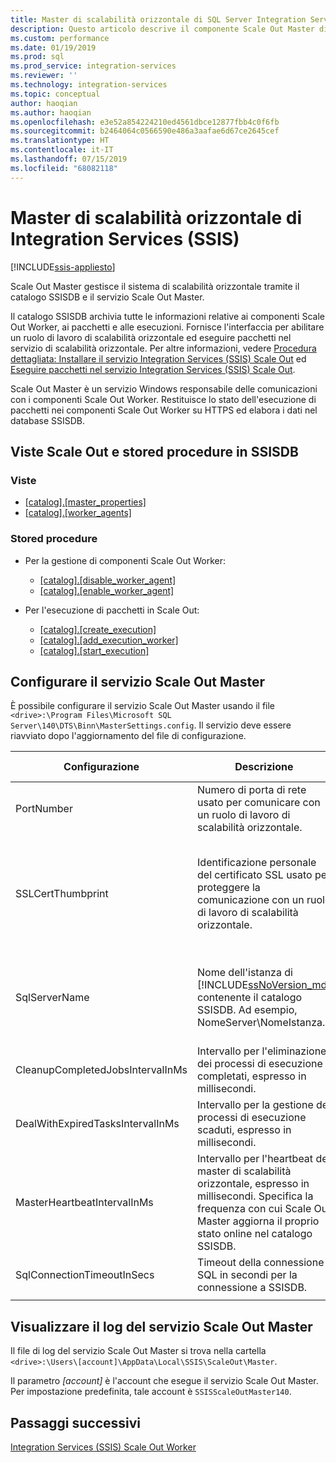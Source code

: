 ```yaml
---
title: Master di scalabilità orizzontale di SQL Server Integration Services (SSIS) | Microsoft Docs
description: Questo articolo descrive il componente Scale Out Master di SSIS Scale Out
ms.custom: performance
ms.date: 01/19/2019
ms.prod: sql
ms.prod_service: integration-services
ms.reviewer: ''
ms.technology: integration-services
ms.topic: conceptual
author: haoqian
ms.author: haoqian
ms.openlocfilehash: e3e52a854224210ed4561dbce12877fbb4c0f6fb
ms.sourcegitcommit: b2464064c0566590e486a3aafae6d67ce2645cef
ms.translationtype: HT
ms.contentlocale: it-IT
ms.lasthandoff: 07/15/2019
ms.locfileid: "68082118"
---
```

# <a name="integration-services-ssis-scale-out-master"></a>Master di scalabilità orizzontale di Integration Services (SSIS)

[!INCLUDE[ssis-appliesto](../../includes/ssis-appliesto-ssvrpluslinux-asdb-asdw-xxx.md)]



Scale Out Master gestisce il sistema di scalabilità orizzontale tramite il catalogo SSISDB e il servizio Scale Out Master. 

Il catalogo SSISDB archivia tutte le informazioni relative ai componenti Scale Out Worker, ai pacchetti e alle esecuzioni. Fornisce l'interfaccia per abilitare un ruolo di lavoro di scalabilità orizzontale ed eseguire pacchetti nel servizio di scalabilità orizzontale. Per altre informazioni, vedere [Procedura dettagliata: Installare il servizio Integration Services (SSIS) Scale Out](walkthrough-set-up-integration-services-scale-out.md) ed [Eseguire pacchetti nel servizio Integration Services (SSIS) Scale Out](run-packages-in-integration-services-ssis-scale-out.md).

Scale Out Master è un servizio Windows responsabile delle comunicazioni con i componenti Scale Out Worker. Restituisce lo stato dell'esecuzione di pacchetti nei componenti Scale Out Worker su HTTPS ed elabora i dati nel database SSISDB. 

## <a name="scale-out-views-and-stored-procedures-in-ssisdb"></a>Viste Scale Out e stored procedure in SSISDB

### <a name="views"></a>Viste

- [[catalog].[master_properties]](../../integration-services/system-views/catalog-master-properties-ssisdb-database.md)
- [[catalog].[worker_agents]](../../integration-services/system-views/catalog-worker-agents-ssisdb-database.md)

### <a name="stored-procedures"></a>Stored procedure

- Per la gestione di componenti Scale Out Worker:
    - [[catalog].[disable_worker_agent]](../../integration-services/system-stored-procedures/catalog-disable-worker-agent-ssisdb-database.md)
    - [[catalog].[enable_worker_agent]](../../integration-services/system-stored-procedures/catalog-enable-worker-agent-ssisdb-database.md)

- Per l'esecuzione di pacchetti in Scale Out:
    - [[catalog].[create_execution]](../../integration-services/system-stored-procedures/catalog-create-execution-ssisdb-database.md)
    - [[catalog].[add_execution_worker]](../../integration-services/system-stored-procedures/catalog-add-execution-worker-ssisdb-database.md)
    - [[catalog].[start_execution]](../../integration-services/system-stored-procedures/catalog-start-execution-ssisdb-database.md)

## <a name="configure-the-scale-out-master-service"></a>Configurare il servizio Scale Out Master

È possibile configurare il servizio Scale Out Master usando il file `<drive>:\Program Files\Microsoft SQL Server\140\DTS\Binn\MasterSettings.config`. Il servizio deve essere riavviato dopo l'aggiornamento del file di configurazione.


|Configurazione  |Descrizione  |Valore predefinito  |
|---------|---------|---------|
|PortNumber|Numero di porta di rete usato per comunicare con un ruolo di lavoro di scalabilità orizzontale.|8391|
|SSLCertThumbprint|Identificazione personale del certificato SSL usato per proteggere la comunicazione con un ruolo di lavoro di scalabilità orizzontale.|Identificazione personale del certificato SSL specificato durante l'installazione del master di scalabilità orizzontale.|
|SqlServerName|Nome dell'istanza di [!INCLUDE[ssNoVersion_md](../../includes/ssnoversion-md.md)] contenente il catalogo SSISDB. Ad esempio, NomeServer\\NomeIstanza.|Nome dell'istanza di SQL Server installata con il master di scalabilità orizzontale.|
|CleanupCompletedJobsIntervalInMs|Intervallo per l'eliminazione dei processi di esecuzione completati, espresso in millisecondi.|43200000|
|DealWithExpiredTasksIntervalInMs|Intervallo per la gestione dei processi di esecuzione scaduti, espresso in millisecondi.|300000|
|MasterHeartbeatIntervalInMs|Intervallo per l'heartbeat del master di scalabilità orizzontale, espresso in millisecondi. Specifica la frequenza con cui Scale Out Master aggiorna il proprio stato online nel catalogo SSISDB.|30000|
|SqlConnectionTimeoutInSecs|Timeout della connessione SQL in secondi per la connessione a SSISDB.|15|
||||    

## <a name="view-the-scale-out-master-service-log"></a>Visualizzare il log del servizio Scale Out Master

Il file di log del servizio Scale Out Master si trova nella cartella `<drive>:\Users\[account]\AppData\Local\SSIS\ScaleOut\Master`. 

Il parametro *[account]* è l'account che esegue il servizio Scale Out Master. Per impostazione predefinita, tale account è `SSISScaleOutMaster140`.

## <a name="next-steps"></a>Passaggi successivi

[Integration Services (SSIS) Scale Out Worker](integration-services-ssis-scale-out-worker.md)
